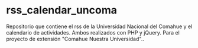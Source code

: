 # rss_calendar_uncoma
Repositorio que contiene el rss de la Universidad Nacional del Comahue y el calendario de actividades. Ambos realizados con PHP y jQuery. Para el proyecto de extensión "Comahue Nuestra Universidad"..

